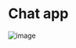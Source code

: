 # Chat app

![image](https://user-images.githubusercontent.com/92791089/219959198-8cb668f8-67b2-4350-b651-00bd52deaa54.png)

